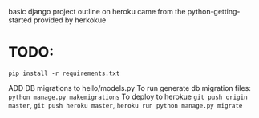 basic django project outline on heroku came from the python-getting-started provided by herkokue

# TODO: 
`pip install -r requirements.txt`

ADD DB migrations to hello/models.py
To run generate db migration files: `python manage.py makemigrations`
To deploy to herokue `git push origin master`, `git push heroku master`, `heroku run python manage.py migrate`
